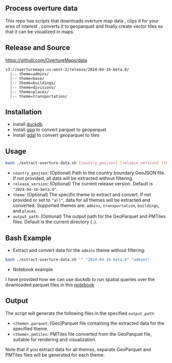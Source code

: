 ## Process overture data

This repo has scripts that downloads overture map data , clips it for your area of interest , converts it to geoparquet and finally create vector tiles so that it can be visualized in maps.


## Release and Source 

https://github.com/OvertureMaps/data


```
s3://overturemaps-us-west-2/release/2024-04-16-beta.0/
  |-- theme=admins/
  |-- theme=base/
  |-- theme=buildings/
  |-- theme=divisions/
  |-- theme=places/
  |-- theme=transportation/
```

## Installation 

- Install [duckdb](https://duckdb.org/docs/installation/index) 
- Install [gpq](https://github.com/planetlabs/gpq#installation) to convert parquet to geoparquet 
- Install [gdal](https://gdal.org/programs/ogr2ogr.html) to convert geoparquet to tiles

## Usage 

```bash
bash ./extract-overture-data.sh [country_geojson] [release_version] [theme] [output_path]
```
- `country_geojson`: (Optional) Path to the country boundary GeoJSON file. If not provided, all data will be extracted without filtering.
- `release_version`: (Optional) The current release version. Default is `"2024-04-16-beta.0"`.
- `theme`: (Optional) The specific theme to extract and convert. If not provided or set to `"all"`, data for all themes will be extracted and converted. Supported themes are: `admins`, `transportation`, `buildings`, and `places`.
- `output_path`: (Optional) The output path for the GeoParquet and PMTiles files. Default is the current directory (`.`).

## Bash Example

- Extract and convert data for the `admins` theme without filtering:

```bash
bash ./extract-overture-data.sh "" "2024-04-16-beta.0" "admins"
```

- Notebook example

I have provided how we can use duckdb to run spatial queries over the downloaded parquet files in this [notebook](./overture_duckdb.ipynb) 


## Output

The script will generate the following files in the specified `output_path`:

- `<theme>.parquet`: [Geo]Parquet file containing the extracted data for the specified theme.
- `<theme>.pmtiles`: PMTiles file converted from the GeoParquet file, suitable for rendering and visualization.

Note that if you extract data for all themes, separate GeoParquet and PMTiles files will be generated for each theme.
